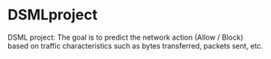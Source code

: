 # DSMLproject
DSML project: The goal is to predict the network action (Allow / Block) based on traffic characteristics such as bytes transferred, packets sent, etc.
